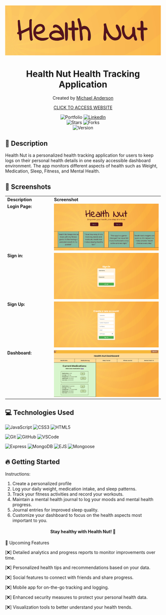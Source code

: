 <p align="center"> <img src="/public/images/title2.png" alt="Health Nut cover"> </p>

<h1 align="center"><strong>Health Nut Health Tracking Application</strong></h1>

<p align="center"> Created by <a href="https://www.linkedin.com/in/cloud9coding/">Michael Anderson</a> </p>

<p align="center"> <a href="">CLICK TO ACCESS WEBSITE</a> </p>

<div align="center"> <img src="https://img.shields.io/badge/Portfolio-blue?style=flat&logo=internet-explorer" alt="Portfolio"> <a href="https://www.linkedin.com/in/cloud9coding/"> <img src="https://img.shields.io/badge/LinkedIn-blue?style=flat&logo=linkedin" alt="LinkedIn"> </a> </div>

<div align="center"> <img src="https://img.shields.io/github/stars/Michael-Anderson92/Health-Nut?style=flat" alt="Stars"> <img src="https://img.shields.io/github/forks/Michael-Anderson92/Health-Nut?style=flat" alt="Forks"> </div>

<div align="center"> <img src="https://img.shields.io/badge/Version-1.0.0-green?style=flat" alt="Version"> </div>

## 📄 Description

Health Nut is a personalized health tracking application for users to keep logs on their personal health details in one easily accessible dashboard environment. The app monitors different aspects of health such as Weight, Medication, Sleep, Fitness, and Mental Health.

## 📸 Screenshots
<table style="width:100%;">
  <tr>
    <td style="width:30%; vertical-align: top;">
      <strong>Description</strong>
    </td>
    <td style="width:70%; vertical-align: top;">
      <strong>Screenshot</strong>
    </td>
  </tr>
  <tr>
    <td style="width:30%; vertical-align: top;">
      <strong>Login Page:</strong>
    </td>
    <td style="width:70%; vertical-align: top;">
      <img src="/public/images/index-page.png" alt="Start menu screenshot" style="width: 100%;">
    </td>
  </tr>
  <tr>
    <td style="width:30%; vertical-align: top;">
      <strong>Sign in:</strong>
    </td>
    <td style="width:70%; vertical-align: top;">
      <img src="/public/images/sign-in.png" alt="Game play screenshot" style="width: 100%;">
    </td>
  </tr>
  <tr>
    <td style="width:30%; vertical-align: top;">
      <strong>Sign Up:</strong>
    </td>
    <td style="width:70%; vertical-align: top;">
      <img src="/public/images/sign-up.png" alt="High score screenshot" style="width: 100%;">
    </td>
  </tr>
   <tr>
    <td style="width:30%; vertical-align: top;">
      <strong>Dashboard:</strong>
    </td>
    <td style="width:70%; vertical-align: top;">
      <img src="/public/images/dashboard.png" alt="Leaderboard screenshot" style="width: 100%;">
    </td>
  </tr>
</table>

## 💻 Technologies Used
![JavaScript](https://img.shields.io/badge/-JavaScript-323330?style=flat&logo=javascript)
![CSS3](https://img.shields.io/badge/-CSS3-1572B6?style=flat&logo=css3)
![HTML5](https://img.shields.io/badge/-HTML5-E34F26?style=flat&logo=html5)

![Git](https://img.shields.io/badge/-Git-F05032?style=flat&logo=git)
![GitHub](https://img.shields.io/badge/-GitHub-181717?style=flat&logo=github)
![VSCode](https://img.shields.io/badge/-VSCode-007ACC?style=flat&logo=visual-studio-code)

![Express](https://img.shields.io/badge/-Express-000000?style=flat&logo=express)
![MongoDB](https://img.shields.io/badge/-MongoDB-47A248?style=flat&logo=mongodb)
![EJS](https://img.shields.io/badge/-EJS-000000?style=flat&logo=ejsgrey)
![Mongoose](https://img.shields.io/badge/-Mongoose-800000?style=flat&logo=mongoose)

## 🔥 Getting Started

Instructions:

1. Create a personalized profile
2. Log your daily weight, medication intake, and sleep patterns.
3. Track your fitness activities and record your workouts.
4. Maintain a mental health journal to log your moods and mental health progress.
5. Journal entries for improved sleep quality.
6. Customize your dashboard to focus on the health aspects most important to you.

<div align="center"> <h4>Stay healthy with Health Nut! 🥑</h4> </div>

📡 Upcoming Features

[:x:] Detailed analytics and progress reports to monitor improvements over time.

[:x:] Personalized health tips and recommendations based on your data.

[:x:] Social features to connect with friends and share progress.

[:x:] Mobile app for on-the-go tracking and logging.

[:x:] Enhanced security measures to protect your personal health data.

[:x:] Visualization tools to better understand your health trends.

